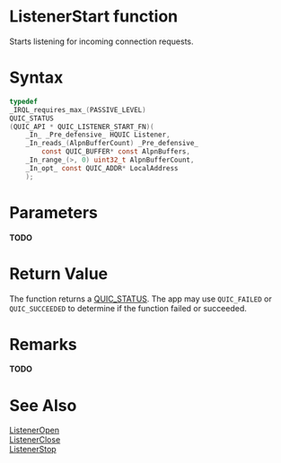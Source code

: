 ListenerStart function
======

Starts listening for incoming connection requests.

# Syntax

```C
typedef
_IRQL_requires_max_(PASSIVE_LEVEL)
QUIC_STATUS
(QUIC_API * QUIC_LISTENER_START_FN)(
    _In_ _Pre_defensive_ HQUIC Listener,
    _In_reads_(AlpnBufferCount) _Pre_defensive_
        const QUIC_BUFFER* const AlpnBuffers,
    _In_range_(>, 0) uint32_t AlpnBufferCount,
    _In_opt_ const QUIC_ADDR* LocalAddress
    );
```

# Parameters

**TODO**

# Return Value

The function returns a [QUIC_STATUS](QUIC_STATUS.md). The app may use `QUIC_FAILED` or `QUIC_SUCCEEDED` to determine if the function failed or succeeded.

# Remarks

**TODO**

# See Also

[ListenerOpen](ListenerOpen.md)<br>
[ListenerClose](ListenerClose.md)<br>
[ListenerStop](ListenerStop.md)<br>
